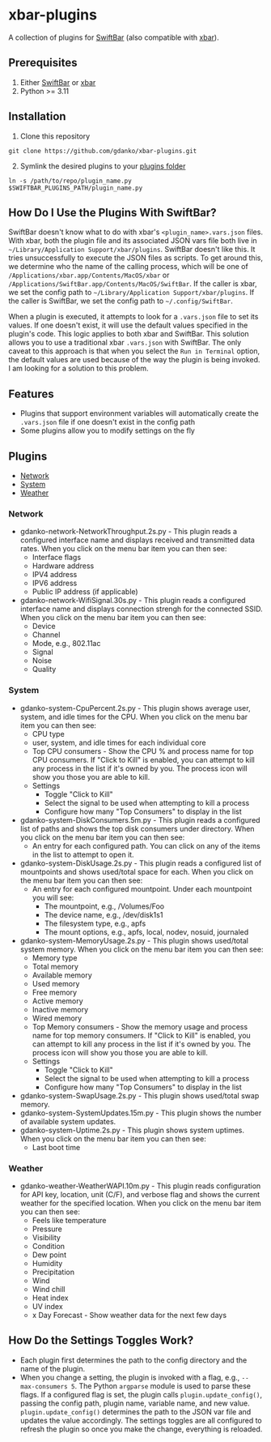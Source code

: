 # xbar-plugins
A collection of plugins for [SwiftBar](https://github.com/swiftbar/SwiftBar) (also compatible with [xbar](https://github.com/matryer/xbar)).

## Prerequisites
1. Either [SwiftBar](https://github.com/swiftbar/SwiftBar) or [xbar](https://github.com/matryer/xbar)
2. Python >= 3.11

## Installation
1. Clone this repository
```
git clone https://github.com/gdanko/xbar-plugins.git
```
2. Symlink the desired plugins to your [plugins folder](https://github.com/swiftbar/SwiftBar#plugin-folder)
```
ln -s /path/to/repo/plugin_name.py $SWIFTBAR_PLUGINS_PATH/plugin_name.py
```

## How Do I Use the Plugins With SwiftBar?
SwiftBar doesn't know what to do with xbar's `<plugin_name>.vars.json` files. With xbar, both the plugin file and its associated JSON vars file both live in `~/Library/Application Support/xbar/plugins`. SwiftBar doesn't like this. It tries unsuccessfully to execute the JSON files as scripts. To get around this, we determine who the name of the calling process, which will be one of `/Applications/xbar.app/Contents/MacOS/xbar` or `/Applications/SwiftBar.app/Contents/MacOS/SwiftBar`. If the caller is xbar, we set the config path to `~/Library/Application Support/xbar/plugins`. If the caller is SwiftBar, we set the config path to `~/.config/SwiftBar`.

When a plugin is executed, it attempts to look for a `.vars.json` file to set its values. If one doesn't exist, it will use the default values specified in the plugin's code. This logic applies to both xbar and SwiftBar. This solution allows you to use a traditional xbar `.vars.json` with SwiftBar. The only caveat to this approach is that when you select the `Run in Terminal` option, the default values are used because of the way the plugin is being invoked. I am looking for a solution to this problem.

## Features
* Plugins that support environment variables will automatically create the `.vars.json` file if one doesn't exist in the config path
* Some plugins allow you to modify settings on the fly

## Plugins
* [Network](#network)
* [System](#system)
* [Weather](#weather)

### Network
* gdanko-network-NetworkThroughput.2s.py - This plugin reads a configured interface name and displays received and transmitted data rates. When you click on the menu bar item you can then see:
    * Interface flags
    * Hardware address
    * IPV4 address
    * IPV6 address
    * Public IP address (if applicable)
* gdanko-network-WifiSignal.30s.py - This plugin reads a configured interface name and displays connection strengh for the connected SSID. When you click on the menu bar item you can then see:
    * Device
    * Channel
    * Mode, e.g., 802.11ac
    * Signal
    * Noise
    * Quality

### System
* gdanko-system-CpuPercent.2s.py - This plugin shows average user, system, and idle times for the CPU. When you click on the menu bar item you can then see:
    * CPU type
    * user, system, and idle times for each individual core
    * Top CPU consumers - Show the CPU % and process name for top CPU consumers. If "Click to Kill" is enabled, you can attempt to kill any process in the list if it's owned by you. The process icon will show you those you are able to kill.
    * Settings
        * Toggle "Click to Kill"
        * Select the signal to be used when attempting to kill a process
        * Configure how many "Top Consumers" to display in the list
* gdanko-system-DiskConsumers.5m.py - This plugin reads a configured list of paths and shows the top disk consumers under directory. When you click on the menu bar item you can then see:
    * An entry for each configured path. You can click on any of the items in the list to attempt to open it.
* gdanko-system-DiskUsage.2s.py - This plugin reads a configured list of mountpoints and shows used/total space for each. When you click on the menu bar item you can then see:
    * An entry for each configured mountpoint. Under each mountpoint you will see:
        * The mountpoint, e.g., /Volumes/Foo
        * The device name, e.g., /dev/disk1s1
        * The filesystem type, e.g., apfs
        * The mount options, e.g., apfs, local, nodev, nosuid, journaled
* gdanko-system-MemoryUsage.2s.py - This plugin shows used/total system memory. When you click on the menu bar item you can then see:
    * Memory type
    * Total memory
    * Available memory
    * Used memory
    * Free memory
    * Active memory
    * Inactive memory
    * Wired memory
    * Top Memory consumers - Show the memory usage and process name for top memory consumers. If "Click to Kill" is enabled, you can attempt to kill any process in the list if it's owned by you. The process icon will show you those you are able to kill.
    * Settings
        * Toggle "Click to Kill"
        * Select the signal to be used when attempting to kill a process
        * Configure how many "Top Consumers" to display in the list
* gdanko-system-SwapUsage.2s.py - This plugin shows used/total swap memory.
* gdanko-system-SystemUpdates.15m.py - This plugin shows the number of available system updates.
* gdanko-system-Uptime.2s.py - This plugin shows system uptimes. When you click on the menu bar item you can then see:
    * Last boot time

### Weather
* gdanko-weather-WeatherWAPI.10m.py - This plugin reads configuration for API key, location, unit (C/F), and verbose flag and shows the current weather for the specified location. When you click on the menu bar item you can then see:
    * Feels like temperature
    * Pressure
    * Visibility
    * Condition
    * Dew point
    * Humidity
    * Precipitation
    * Wind
    * Wind chill
    * Heat index
    * UV index
    * x Day Forecast - Show weather data for the next few days

## How Do the Settings Toggles Work?
* Each plugin first determines the path to the config directory and the name of the plugin.
* When you change a setting, the plugin is invoked with a flag, e.g., `--max-consumers 5`. The Python `argparse` module is used to parse these flags. If a configured flag is set, the plugin calls `plugin.update_config()`, passing the config path, plugin name, variable name, and new value. `plugin.update_config()` determines the path to the JSON var file and updates the value accordingly. The settings toggles are all configured to refresh the plugin so once you make the change, everything is reloaded.

